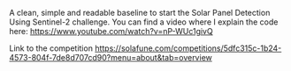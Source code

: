 A clean, simple and readable baseline to start the Solar Panel Detection Using Sentinel-2 challenge. You can find a video where I explain the code here: https://www.youtube.com/watch?v=nP-WUc1givQ

Link to the competition https://solafune.com/competitions/5dfc315c-1b24-4573-804f-7de8d707cd90?menu=about&tab=overview
